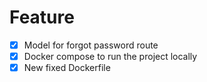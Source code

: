 # Feature 
 - [x] Model for forgot password route
 - [x] Docker compose to run the project locally
 - [x] New fixed Dockerfile
